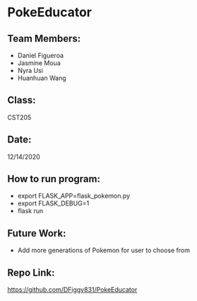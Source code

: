 # PokeEducator
## Team Members:
 - Daniel Figueroa
 - Jasmine Moua
 - Nyra Usi
 - Huanhuan Wang
## Class:
CST205
## Date:
12/14/2020
## How to run program:
  - export FLASK_APP=flask_pokemon.py
  - export FLASK_DEBUG=1
  - flask run
## Future Work:
  - Add more generations of Pokemon for user to choose from
## Repo Link:
https://github.com/DFiggy831/PokeEducator
